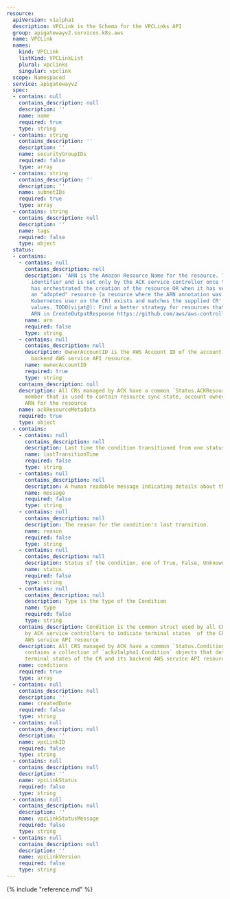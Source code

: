 ```yaml
---
resource:
  apiVersion: v1alpha1
  description: VPCLink is the Schema for the VPCLinks API
  group: apigatewayv2.services.k8s.aws
  name: VPCLink
  names:
    kind: VPCLink
    listKind: VPCLinkList
    plural: vpclinks
    singular: vpclink
  scope: Namespaced
  service: apigatewayv2
  spec:
  - contains: null
    contains_description: null
    description: ''
    name: name
    required: true
    type: string
  - contains: string
    contains_description: ''
    description: ''
    name: securityGroupIDs
    required: false
    type: array
  - contains: string
    contains_description: ''
    description: ''
    name: subnetIDs
    required: true
    type: array
  - contains: string
    contains_description: null
    description: ''
    name: tags
    required: false
    type: object
  status:
  - contains:
    - contains: null
      contains_description: null
      description: 'ARN is the Amazon Resource Name for the resource. This is a globally-unique
        identifier and is set only by the ACK service controller once the controller
        has orchestrated the creation of the resource OR when it has verified that
        an "adopted" resource (a resource where the ARN annotation was set by the
        Kubernetes user on the CR) exists and matches the supplied CR''s Spec field
        values. TODO(vijat@): Find a better strategy for resources that do not have
        ARN in CreateOutputResponse https://github.com/aws/aws-controllers-k8s/issues/270'
      name: arn
      required: false
      type: string
    - contains: null
      contains_description: null
      description: OwnerAccountID is the AWS Account ID of the account that owns the
        backend AWS service API resource.
      name: ownerAccountID
      required: true
      type: string
    contains_description: null
    description: All CRs managed by ACK have a common `Status.ACKResourceMetadata`
      member that is used to contain resource sync state, account ownership, constructed
      ARN for the resource
    name: ackResourceMetadata
    required: true
    type: object
  - contains:
    - contains: null
      contains_description: null
      description: Last time the condition transitioned from one status to another.
      name: lastTransitionTime
      required: false
      type: string
    - contains: null
      contains_description: null
      description: A human readable message indicating details about the transition.
      name: message
      required: false
      type: string
    - contains: null
      contains_description: null
      description: The reason for the condition's last transition.
      name: reason
      required: false
      type: string
    - contains: null
      contains_description: null
      description: Status of the condition, one of True, False, Unknown.
      name: status
      required: false
      type: string
    - contains: null
      contains_description: null
      description: Type is the type of the Condition
      name: type
      required: false
      type: string
    contains_description: Condition is the common struct used by all CRDs managed
      by ACK service controllers to indicate terminal states  of the CR and its backend
      AWS service API resource
    description: All CRS managed by ACK have a common `Status.Conditions` member that
      contains a collection of `ackv1alpha1.Condition` objects that describe the various
      terminal states of the CR and its backend AWS service API resource
    name: conditions
    required: true
    type: array
  - contains: null
    contains_description: null
    description: ''
    name: createdDate
    required: false
    type: string
  - contains: null
    contains_description: null
    description: ''
    name: vpcLinkID
    required: false
    type: string
  - contains: null
    contains_description: null
    description: ''
    name: vpcLinkStatus
    required: false
    type: string
  - contains: null
    contains_description: null
    description: ''
    name: vpcLinkStatusMessage
    required: false
    type: string
  - contains: null
    contains_description: null
    description: ''
    name: vpcLinkVersion
    required: false
    type: string
---
```

{% include "reference.md" %}
